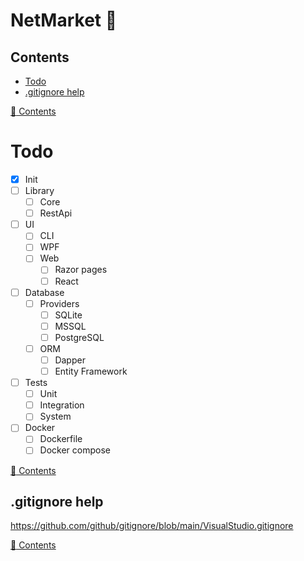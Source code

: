 # NetMarket :smiling_face_with_three_hearts:

## Contents

- [Todo](#todo)
- [.gitignore help](#gitignore-help)

[:smiling_face_with_three_hearts: Contents](#contents)

# Todo

- [X] Init
- [ ] Library
  - [ ] Core
  - [ ] RestApi
- [ ] UI
  - [ ] CLI
  - [ ] WPF
  - [ ] Web
    - [ ] Razor pages
    - [ ] React
- [ ] Database
  - [ ] Providers
    - [ ] SQLite
    - [ ] MSSQL
    - [ ] PostgreSQL
  - [ ] ORM
    - [ ] Dapper
    - [ ] Entity Framework
- [ ] Tests
  - [ ] Unit
  - [ ] Integration
  - [ ] System
- [ ] Docker
  - [ ] Dockerfile
  - [ ] Docker compose

[:smiling_face_with_three_hearts: Contents](#contents)

## .gitignore help

https://github.com/github/gitignore/blob/main/VisualStudio.gitignore

[:smiling_face_with_three_hearts: Contents](#contents)

